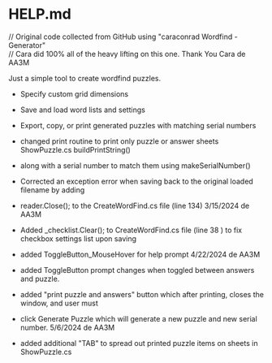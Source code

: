 HELP.md
==============

// Original code collected from GitHub using "caraconrad Wordfind - Generator"  
// Cara did 100% all of the heavy lifting on this one. Thank You Cara    de AA3M

Just a simple tool to create wordfind puzzles.

- Specify custom grid dimensions
- Save and load word lists and settings
- Export, copy, or print generated puzzles with matching serial numbers

- changed print routine to print only puzzle or answer sheets ShowPuzzle.cs buildPrintString() 
- along with a serial number to match them using makeSerialNumber()
- Corrected an exception error when saving back to the original loaded filename by adding 
- reader.Close(); to the CreateWordFind.cs file (line 134)  3/15/2024  de AA3M
- Added _checklist.Clear(); to CreateWordFind.cs file (line 38 ) to fix checkbox settings list upon saving 
- added ToggleButton_MouseHover for help prompt  4/22/2024 de AA3M
- added ToggleButton prompt changes when toggled between answers and puzzle.
- added "print puzzle and answers" button which after printing, closes the window, and user must 
- click Generate Puzzle which will generate a new puzzle and new serial number. 5/6/2024 de AA3M
- added additional "TAB" to spread out printed puzzle items on sheets in ShowPuzzle.cs